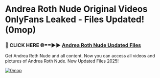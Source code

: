 # Andrea Roth Nude Original Videos 0nlyFans Leaked - Files Updated! (0mop)

<h3>🔴 CLICK HERE 🌐==►► <a href="https://tinyurl.com/yrmya6cz" rel="nofollow">Andrea Roth Nude Updated Files</a></h3>

Get Andrea Roth Nude and all content. Now you can access all videos and pictures of Andrea Roth Nude. New Updated Files 2025!

[![0mop](https://i.imgur.com/FMdXYCs.gif)](https://tinyurl.com/yrmya6cz)
